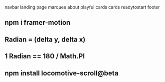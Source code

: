 navbar
landing page
marquee
about
playful
cards
cards
readytostart
footer

## npm i framer-motion

## Radian = (delta y, delta x)

## 1 Radian == 180 / Math.PI

## npm install locomotive-scroll@beta
